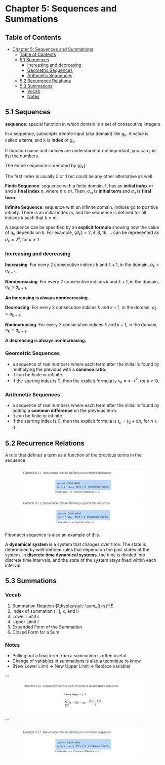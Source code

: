 # Chapter 5: Sequences and Summations

## Table of Contents

- [Chapter 5: Sequences and Summations](#chapter-5-sequences-and-summations)
  - [Table of Contents](#table-of-contents)
  - [5.1 Sequences](#51-sequences)
    - [Increasing and decreasing](#increasing-and-decreasing)
    - [Geometric Sequences](#geometric-sequences)
    - [Arithmetic Sequences](#arithmetic-sequences)
  - [5.2 Recurrence Relations](#52-recurrence-relations)
  - [5.3 Summations](#53-summations)
    - [Vocab](#vocab)
    - [Notes](#notes)

## 5.1 Sequences

**sequence**: special function in which domain is a set of consecutive integers

In a sequence, subscripts denote input (aka domain) like $g_k$. A value is called a **term**, and k is **index** of $g_k$.

If function name and indices are understood or not important, you can just list the numbers.

The entire sequence is denoted by $\{g_k\}$.

The first index is usually 0 or 1 but could be any other alternative as well.

**Finite Sequence**: sequence with a finite domain. It has an **initial index** $m$ and a **final index** $n$, where $n \ge m$. Then, $a_m$ is **initial term** and $a_n$ is **final term**.

**Infinite Sequence**: sequence with an infinite domain. Indices go to positive infinity. There is an initial index $m$, and the sequence is defined for all indices $k$ such that $k \ge m$.

A sequence can be specified by an **explicit formula** showing how the value of $a_k$ depends on $k$. For example, $\{d_k\} = 2, 4, 8, 16, \ldots$ can be represented as $d_k = 2^k, \text{for} \ k \ge 1$


### Increasing and decreasing

**Increasing**: For every 2 consecutive indices $k$ and $k + 1$, in the domain, $a_{k} < a_{k+1}$.

**Nondecreasing**: For every 2 consecutive indices $k$ and $k + 1$, in the domain, $a_{k} \le a_{k+1}$.

**An increasing is always nondecreasing.**

**Decreasing**: For every 2 consecutive indices $k$ and $k + 1$, in the domain, $a_{k} > a_{k+1}$.

**Nonincreasing**: For every 2 consecutive indices $k$ and $k + 1$, in the domain, $a_{k} \ge a_{k+1}$.

**A decreasing is always nonincreasing.**

### Geometric Sequences

- a sequence of real numbers where each term after the initial is found by multiplying the previous with a **common ratio**.
- It can be finite or infinite.
- If the starting index is 0, then the explicit formula is $s_{k} = a \cdot r^{k}$, for $k \ge 0$.

### Arithmetic Sequences

- a sequence of real numbers where each term after the initial is found by adding a **common difference** on the previous term.
- It can be finite or infinite.
- If the starting index is 0, then the explicit formula is $t_{n} = t_{0} + dn$, for $n \ge 0$.

## 5.2 Recurrence Relations

A rule that defines a term as a function of the previous terms in the sequence.

<img src="images/recurrence-arithmetic.png" alt="Recurrence Arithmetic"  style="display: block; margin: 0 auto; width: 400px;"/>

<img src="images/recurrence-geometric.png" alt="Recurrence Geometric"  style="display: block; margin: 0 auto; width: 400px;"/>

Fibonacci sequence is also an example of this.

A **dynamical system** is a system that changes over time.
The state is determined by well-defined rules that depend on the past states of the system.
In **discrete time dynamical systems**, the time is divided into discrete time intervals, and the state of the system stays fixed within each interval.

## 5.3 Summations

### Vocab

1. Summation Notation $\displaystyle \sum_{j=s}^t$
2. Index of summation (i, j, k, and l)
3. Lower Limit $s$
4. Upper Limit $t$
5. Expanded Form of the Summation
6. Closed Form for a Sum

### Notes

- Pulling out a final term from a summation is often useful.
- Change of variables in summations is also a technique to know.
- (New Lower Limit -> New Upper Limit -> Replace variable)

--

<img src="images/closed-form-arithmetic.png" alt="Closed Form Arithmetic"  style="display: block; margin: 0 auto; width: 400px;"/>

--

<img src="images/recurrence-arithmetic.png" alt="Closed Form Geometric"  style="display: block; margin: 0 auto; width: 400px;"/>

